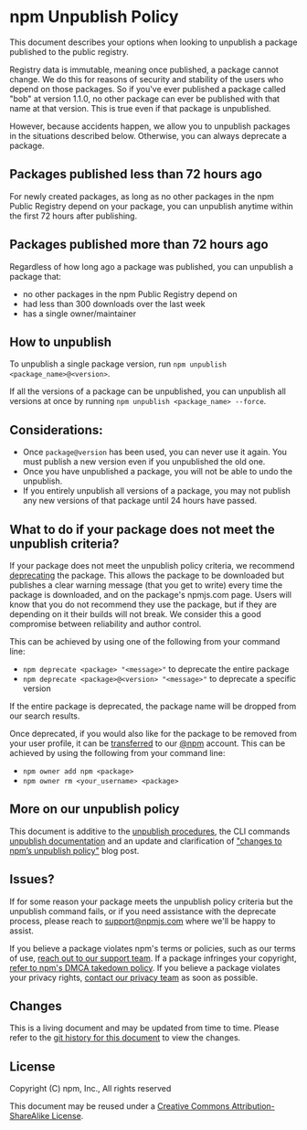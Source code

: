 # npm Unpublish Policy
This document describes your options when looking to unpublish a package published to the public registry.

Registry data is immutable, meaning once published, a package cannot change. We do this for reasons of security and stability of the users who depend on those packages. So if you've ever published a package called "bob" at version 1.1.0, no other package can ever be published with that name at that version. This is true even if that package is unpublished.

However, because accidents happen, we allow you to unpublish packages in the situations described below. Otherwise, you can always deprecate a package.

## Packages published less than 72 hours ago

For newly created packages, as long as no other packages in the npm Public Registry depend on your package, you can unpublish anytime within the first 72 hours after publishing.

## Packages published more than 72 hours ago

Regardless of how long ago a package was published, you can unpublish a package that:

- no other packages in the npm Public Registry depend on
- had less than 300 downloads over the last week
- has a single owner/maintainer

## How to unpublish

To unpublish a single package version, run `npm unpublish <package_name>@<version>`.

If all the versions of a package can be unpublished, you can unpublish all versions at once by running `npm unpublish <package_name> --force`.

## Considerations:

- Once `package@version` has been used, you can never use it again. You must publish a new version even if you unpublished the old one.
- Once you have unpublished a package, you will not be able to undo the unpublish.
- If you entirely unpublish all versions of a package, you may not publish any new versions of that package until 24 hours have passed.

## What to do if your package does not meet the unpublish criteria?

If your package does not meet the unpublish policy criteria, we recommend [deprecating](https://docs.npmjs.com/cli/deprecate) the package. This allows the package to be downloaded but publishes a clear warning message (that you get to write) every time the package is downloaded, and on the package's npmjs.com page. Users will know that you do not recommend they use the package, but if they are depending on it their builds will not break. We consider this a good compromise between reliability and author control.

This can be achieved by using one of the following from your command line:

- `npm deprecate <package> "<message>"` to deprecate the entire package
- `npm deprecate <package>@<version> "<message>"` to deprecate a specific version

If the entire package is deprecated, the package name will be dropped from our search results.

Once deprecated, if you would also like for the package to be removed from your user profile, it can be [transferred](https://docs.npmjs.com/cli/owner) to our [@npm](https://www.npmjs.com/~npm) account. This can be achieved by using the following from your command line:

- `npm owner add npm <package>`
- `npm owner rm <your_username> <package>`


## More on our unpublish policy

This document is additive to the [unpublish procedures](https://docs.npmjs.com/unpublishing-packages-from-the-registry), the CLI commands [unpublish documentation](https://docs.npmjs.com/cli/unpublish) and an update and clarification of ["changes to npm’s unpublish policy"](http://blog.npmjs.org/post/141905368000/changes-to-npms-unpublish-policy) blog post.

## Issues?

If for some reason your package meets the unpublish policy criteria but the unpublish command fails, or if you need assistance with the deprecate process, please reach to support@npmjs.com where we'll be happy to assist.

If you believe a package violates npm's terms or policies, such as our terms of use, [reach out to our support team](https://www.npmjs.com/support).  If a package infringes your copyright, [refer to npm's DMCA takedown policy](https://www.npmjs.com/policies/dmca).  If you believe a package violates your privacy rights, [contact our privacy team](https://www.npmjs.com/policies/privacy#contact) as soon as possible.

## Changes

This is a living document and may be updated from time to time.
Please refer to the [git history for this
document](https://github.com/npm/policies/commits/master/unpublish.md)
to view the changes.

## License

Copyright (C) npm, Inc., All rights reserved

This document may be reused under a [Creative Commons
Attribution-ShareAlike
License](https://creativecommons.org/licenses/by-sa/4.0/).
